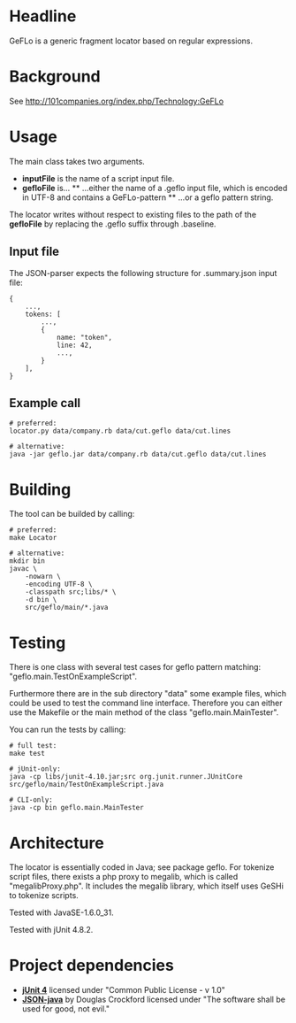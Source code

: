 # Headline

GeFLo is a generic fragment locator based on regular expressions.

# Background

See http://101companies.org/index.php/Technology:GeFLo

# Usage

The main class takes two arguments.

* **inputFile** is the name of a script input file.
* **gefloFile** is...
** ...either the name of a .geflo input file, which is encoded in UTF-8 and contains a GeFLo-pattern
** ...or a geflo pattern string.

The locator writes without respect to existing files to the path of the **gefloFile** by replacing the .geflo suffix through .baseline.

## Input file

The JSON-parser expects the following structure for .summary.json input file:

	{
		...,
		tokens: [
			...,
			{
				name: "token",
				line: 42,
				...,
			}
		],
	}

## Example call

	# preferred:
	locator.py data/company.rb data/cut.geflo data/cut.lines
	
	# alternative:
	java -jar geflo.jar data/company.rb data/cut.geflo data/cut.lines

# Building

The tool can be builded by calling:

	# preferred:
	make Locator
	
	# alternative:
	mkdir bin
	javac \
		-nowarn \
		-encoding UTF-8 \
		-classpath src;libs/* \
		-d bin \
		src/geflo/main/*.java

# Testing

There is one class with several test cases for geflo pattern matching: "geflo.main.TestOnExampleScript".

Furthermore there are in the sub directory "data" some example files, which could be used to test the
command line interface. Therefore you can either use the Makefile or the main method of the class
"geflo.main.MainTester".

You can run the tests by calling:
	
	# full test:
	make test
	
	# jUnit-only:
	java -cp libs/junit-4.10.jar;src org.junit.runner.JUnitCore src/geflo/main/TestOnExampleScript.java
	
	# CLI-only:
	java -cp bin geflo.main.MainTester

# Architecture

The locator is essentially coded in Java; see package geflo.
For tokenize script files, there exists a php proxy to megalib, which is called "megalibProxy.php".
It includes the megalib library, which itself uses GeSHi to tokenize scripts.

Tested with JavaSE-1.6.0_31.

Tested with jUnit 4.8.2.

# Project dependencies

* [**jUnit 4**](http://www.junit.org/) licensed under "Common Public License - v 1.0"
* [**JSON-java**](http://json.org/java/) by Douglas Crockford licensed under "The software shall be used for good, not evil."